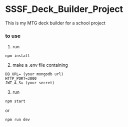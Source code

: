 # SSSF_Deck_Builder_Project

This is my MTG deck builder for a school project

### to use

1. run
```
npm install
```
2. make a .env file containing
```
DB_URL= (your mongodb url)
HTTP_PORT=3000
JWT_A_S= (your secret)
```
3. run 
```
npm start
```
or 
```
npm run dev
```
